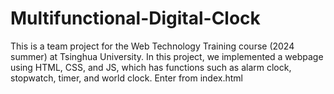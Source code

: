 # Multifunctional-Digital-Clock
This is a team project for the Web Technology Training course (2024 summer) at Tsinghua University. In this project, we implemented a webpage using HTML, CSS, and JS, which has functions such as alarm clock, stopwatch, timer, and world clock.
Enter from index.html
